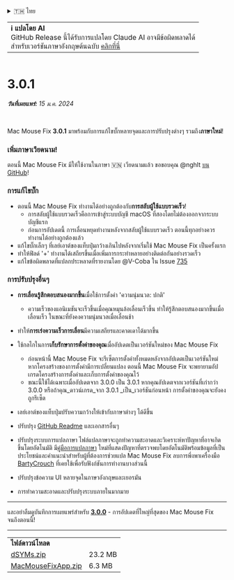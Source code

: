 <details>
<summary>🇹🇭 ไทย</summary>

[🇬🇧 English (GitHub Release)](https://github.com/noah-nuebling/mac-mouse-fix/releases/tag/3.0.1)\
[🇦🇩 Català](https://redirect.macmousefix.com/?target=mmf-release&tag=3.0.1&locale=ca)\
[🇩🇪 Deutsch](https://redirect.macmousefix.com/?target=mmf-release&tag=3.0.1&locale=de)\
[🇪🇸 Español](https://redirect.macmousefix.com/?target=mmf-release&tag=3.0.1&locale=es)\
[🇫🇷 Français](https://redirect.macmousefix.com/?target=mmf-release&tag=3.0.1&locale=fr)\
[🇮🇩 Indonesia](https://redirect.macmousefix.com/?target=mmf-release&tag=3.0.1&locale=id)\
[🇮🇹 Italiano](https://redirect.macmousefix.com/?target=mmf-release&tag=3.0.1&locale=it)\
[🇭🇺 Magyar](https://redirect.macmousefix.com/?target=mmf-release&tag=3.0.1&locale=hu)\
[🇳🇱 Nederlands](https://redirect.macmousefix.com/?target=mmf-release&tag=3.0.1&locale=nl)\
[🇵🇱 Polski](https://redirect.macmousefix.com/?target=mmf-release&tag=3.0.1&locale=pl)\
[🇧🇷 Português (Brasil)](https://redirect.macmousefix.com/?target=mmf-release&tag=3.0.1&locale=pt-BR)\
[🇵🇹 Português (Portugal)](https://redirect.macmousefix.com/?target=mmf-release&tag=3.0.1&locale=pt-PT)\
[🇷🇴 Română](https://redirect.macmousefix.com/?target=mmf-release&tag=3.0.1&locale=ro)\
[🇸🇪 Svenska](https://redirect.macmousefix.com/?target=mmf-release&tag=3.0.1&locale=sv)\
[🇻🇳 Tiếng Việt](https://redirect.macmousefix.com/?target=mmf-release&tag=3.0.1&locale=vi)\
[🇹🇷 Türkçe](https://redirect.macmousefix.com/?target=mmf-release&tag=3.0.1&locale=tr)\
[🇨🇿 Čeština](https://redirect.macmousefix.com/?target=mmf-release&tag=3.0.1&locale=cs)\
[🇬🇷 Ελληνικά](https://redirect.macmousefix.com/?target=mmf-release&tag=3.0.1&locale=el)\
[🇷🇺 Русский](https://redirect.macmousefix.com/?target=mmf-release&tag=3.0.1&locale=ru)\
[🇺🇦 Українська](https://redirect.macmousefix.com/?target=mmf-release&tag=3.0.1&locale=uk)\
[🇮🇱 עברית](https://redirect.macmousefix.com/?target=mmf-release&tag=3.0.1&locale=he)\
[🇸🇦 العربية](https://redirect.macmousefix.com/?target=mmf-release&tag=3.0.1&locale=ar)\
[🇮🇳 हिन्दी](https://redirect.macmousefix.com/?target=mmf-release&tag=3.0.1&locale=hi)\
**🇹🇭 ไทย**\
[🇨🇳 中文 (简体)](https://redirect.macmousefix.com/?target=mmf-release&tag=3.0.1&locale=zh-Hans)\
[🇨🇳 中文 (繁體)](https://redirect.macmousefix.com/?target=mmf-release&tag=3.0.1&locale=zh-Hant)\
[🇭🇰 中文（香港)](https://redirect.macmousefix.com/?target=mmf-release&tag=3.0.1&locale=zh-HK)\
[🇯🇵 日本語](https://redirect.macmousefix.com/?target=mmf-release&tag=3.0.1&locale=ja)\
[🇰🇷 한국어](https://redirect.macmousefix.com/?target=mmf-release&tag=3.0.1&locale=ko)\
[Help translate Mac Mouse Fix to different languages!](https://github.com/noah-nuebling/mac-mouse-fix/discussions/731)
</details>
<table align=><td>
<b>ℹ️ แปลโดย AI</b><br>
GitHub Release นี้ได้รับการแปลโดย Claude AI อาจมีข้อผิดพลาดได้<br>
สำหรับเวอร์ชันภาษาอังกฤษต้นฉบับ <a href="https://github.com/noah-nuebling/mac-mouse-fix/releases/tag/3.0.1">คลิกที่นี่</a>
</td></table>

<table></table>

# 3.0.1
***วันที่เผยแพร่:** 15 ม.ค. 2024*

<br>

Mac Mouse Fix **3.0.1** มาพร้อมกับการแก้ไขบั๊กหลายจุดและการปรับปรุงต่างๆ รวมถึง**ภาษาใหม่**!

### เพิ่มภาษาเวียดนาม!

ตอนนี้ Mac Mouse Fix มีให้ใช้งานในภาษา 🇻🇳 เวียดนามแล้ว ขอขอบคุณ @nghlt [บน GitHub](https://GitHub.com/nghlt)!

### การแก้ไขบั๊ก

- ตอนนี้ Mac Mouse Fix ทำงานได้อย่างถูกต้องกับ**การสลับผู้ใช้แบบรวดเร็ว**!
  - การสลับผู้ใช้แบบรวดเร็วคือการเข้าสู่ระบบบัญชี macOS ที่สองโดยไม่ต้องออกจากระบบบัญชีแรก
  - ก่อนการอัปเดตนี้ การเลื่อนหยุดทำงานหลังจากสลับผู้ใช้แบบรวดเร็ว ตอนนี้ทุกอย่างควรทำงานได้อย่างถูกต้องแล้ว
- แก้ไขบั๊กเล็กๆ ที่เลย์เอาต์ของแท็บปุ่มกว้างเกินไปหลังจากเริ่มใช้ Mac Mouse Fix เป็นครั้งแรก
- ทำให้ฟิลด์ '+' ทำงานได้เสถียรขึ้นเมื่อเพิ่มการกระทำหลายอย่างติดต่อกันอย่างรวดเร็ว
- แก้ไขข้อผิดพลาดที่แปลกประหลาดที่รายงานโดย @V-Coba ใน Issue [735](https://github.com/noah-nuebling/mac-mouse-fix/issues/735)

### การปรับปรุงอื่นๆ

- **การเลื่อนรู้สึกตอบสนองมากขึ้น**เมื่อใช้การตั้งค่า 'ความนุ่มนวล: ปกติ'
  - ความเร็วของแอนิเมชันจะเร็วขึ้นเมื่อคุณหมุนล้อเลื่อนเร็วขึ้น ทำให้รู้สึกตอบสนองมากขึ้นเมื่อเลื่อนเร็ว ในขณะที่ยังคงความนุ่มนวลเมื่อเลื่อนช้า

- ทำให้**การเร่งความเร็วการเลื่อน**มีความเสถียรและคาดเดาได้มากขึ้น
- ใช้กลไกในการ**เก็บรักษาการตั้งค่าของคุณ**เมื่ออัปเดตเป็นเวอร์ชันใหม่ของ Mac Mouse Fix
  - ก่อนหน้านี้ Mac Mouse Fix จะรีเซ็ตการตั้งค่าทั้งหมดหลังจากอัปเดตเป็นเวอร์ชันใหม่ หากโครงสร้างของการตั้งค่ามีการเปลี่ยนแปลง ตอนนี้ Mac Mouse Fix จะพยายามอัปเกรดโครงสร้างการตั้งค่าและเก็บการตั้งค่าของคุณไว้
  - ขณะนี้ใช้ได้เฉพาะเมื่ออัปเดตจาก 3.0.0 เป็น 3.0.1 หากคุณอัปเดตจากเวอร์ชันที่เก่ากว่า 3.0.0 หรือถ้าคุณ_ดาวน์เกรด_จาก 3.0.1 _เป็น_เวอร์ชันก่อนหน้า การตั้งค่าของคุณจะยังคงถูกรีเซ็ต
- เลย์เอาต์ของแท็บปุ่มปรับความกว้างให้เข้ากับภาษาต่างๆ ได้ดีขึ้น
- ปรับปรุง [GitHub Readme](https://github.com/noah-nuebling/mac-mouse-fix#background) และเอกสารอื่นๆ
- ปรับปรุงระบบการแปลภาษา ไฟล์แปลภาษาจะถูกทำความสะอาดและวิเคราะห์หาปัญหาที่อาจเกิดขึ้นโดยอัตโนมัติ มี[คู่มือการแปลภาษา](https://github.com/noah-nuebling/mac-mouse-fix/discussions/731) ใหม่ที่แสดงปัญหาที่ตรวจพบโดยอัตโนมัติพร้อมข้อมูลที่เป็นประโยชน์และคำแนะนำสำหรับผู้ที่ต้องการช่วยแปล Mac Mouse Fix ลบการพึ่งพาเครื่องมือ [BartyCrouch](https://github.com/FlineDev/BartyCrouch) ที่เคยใช้เพื่อรับฟังก์ชันการทำงานบางส่วนนี้
- ปรับปรุงข้อความ UI หลายจุดในภาษาอังกฤษและเยอรมัน
- การทำความสะอาดและปรับปรุงระบบภายในมากมาย

---

และอย่าลืมดูบันทึกการเผยแพร่สำหรับ [**3.0.0**](https://redirect.macmousefix.com/?target=mmf-release&tag=3.0.0&locale=th) - การอัปเดตที่ใหญ่ที่สุดของ Mac Mouse Fix จนถึงตอนนี้!

---

<table align="start">
<tr>
    <td colspan=2>
        <b>ไฟล์ดาวน์โหลด</b>
    </td>
</tr>
<tr>
    <td><a href="https://github.com/noah-nuebling/mac-mouse-fix/releases/download/3.0.1/dSYMs.zip">dSYMs.zip</a></td>
    <td>23.2 MB</td>
</tr>
<tr>
    <td><a href="https://github.com/noah-nuebling/mac-mouse-fix/releases/download/3.0.1/MacMouseFixApp.zip">MacMouseFixApp.zip</a></td>
    <td>6.3 MB</td>
</tr>
</table>